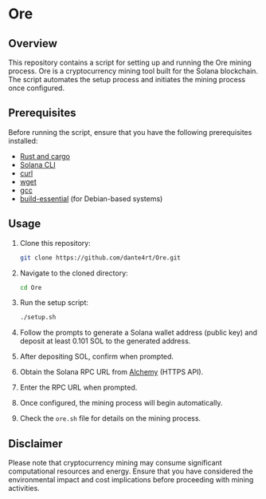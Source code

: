 # Ore

## Overview

This repository contains a script for setting up and running the Ore mining process. Ore is a cryptocurrency mining tool built for the Solana blockchain. The script automates the setup process and initiates the mining process once configured.

## Prerequisites

Before running the script, ensure that you have the following prerequisites installed:

- [Rust and cargo](https://www.rust-lang.org/tools/install)
- [Solana CLI](https://docs.solana.com/cli/install-solana-cli-tools)
- [curl](https://curl.se/)
- [wget](https://www.gnu.org/software/wget/)
- [gcc](https://gcc.gnu.org/)
- [build-essential](https://packages.debian.org/sid/build-essential) (for Debian-based systems)

## Usage

1. Clone this repository:
   ```bash
   git clone https://github.com/dante4rt/Ore.git
   ```

2. Navigate to the cloned directory:
   ```bash
   cd Ore
   ```

3. Run the setup script:
   ```bash
   ./setup.sh
   ```

4. Follow the prompts to generate a Solana wallet address (public key) and deposit at least 0.101 SOL to the generated address.

5. After depositing SOL, confirm when prompted.

6. Obtain the Solana RPC URL from [Alchemy](https://dashboard.alchemy.com/) (HTTPS API).

7. Enter the RPC URL when prompted.

8. Once configured, the mining process will begin automatically.

9. Check the `ore.sh` file for details on the mining process.

## Disclaimer

Please note that cryptocurrency mining may consume significant computational resources and energy. Ensure that you have considered the environmental impact and cost implications before proceeding with mining activities.
